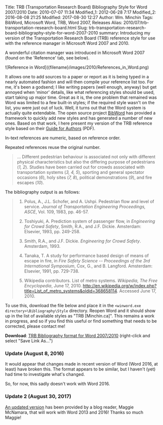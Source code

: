 Title: TRB (Transportation Research Board) Bibliography Style for Word 2007/2010
Date: 2010-07-07 11:34
Modified_1: 2012-06-28 7:17
Modified_2: 2016-08-08 21:25
Modified: 2017-08-30 12:27
Author: Wm. Minchin
Tags: BibWord, Microsoft Word, TRB, Word 2007, Releases
Alias: 2010/07/trb-transportation-research-board.html
Slug: trb-transportation-research-board-bibliography-style-for-word-2007-2010
summary: Introducing my version of the Transportation Research Board (TRB) reference style for use with the reference manager in Microsoft Word 2007 and 2010.

A wonderful citation
manager was introduced in Microsoft Word 2007 (found on the 'Reference'
tab, see below).

<div markdown=1 class="text-center">
![Reference in Word]({filename}/images/2010/References_in_Word.png)
</div>

It allows one to add sources to a paper or report as it is being typed in a
nearly automated fashion and will then compile your reference list too. For me,
it's been a godsend; I like writing papers (well enough, anyway) but get
annoyed when 'minor' details, like what referencing styles should be used,
start taking up major time. Great as it is, the one problem that remained was
Word was limited to a few built-in styles; if the required style wasn't on the
list, you were just out of luck. Well, it turns out that the Word system is
actually quite extendable. The open source project
[BibWord](http://bibword.codeplex.com/) has provided a framework to quickly add
new styles and has generated a number of new ones. Based on that work, I here
present my version of the TRB reference style based on their [Guide for
Authors](http://onlinepubs.trb.org/onlinepubs/AM/InfoForAuthors.pdf) (PDF).

In-text references are numeric, based on reference order.

Repeated references reuse the original number.

> ... Different pedestrian behaviour is associated not only with different
> physical characteristics but also the differing purpose of pedestrians (*1,
> 2*). Studies have been carried out for crowds associated with transportation
> systems (*3, 4, 5*), sporting and general spectator occasions (*6*), holy
> sites (*7, 8*), political demonstrations (*9*), and fire escapes (*10*).

The bibliography output is as follows:

> 1. Polus, A., J.L. Schofer, and A. Ushpi. Pedestrian flow and level of
>    service. <i>Journal of Transportation Engineering Proceedings, ASCE</i>,
>    Vol. 109, 1983, pp. 46-57.
>
> 2. Toshiyuki, A. Prediction system of passenger flow, in *Engineering for
>    Crowd Safety*, Smith, R.A., and J.F. Dickie. Amsterdam: Elsevier, 1993,
>    pp. 249-258.
>
> 3. Smith, R.A., and J.F. Dickie. *Engineering for Crowd Safety*. Amsterdam,
>    1993.
>
> 4. Tanaka, T. A study for performance based design of means of escape in
>    fire, in <i>Fire Safety Science -- Proceedings of the 3rd International
>    Symposium</i>, Cox, G., and B. Langford. Amsterdam: Elsevier, 1991, pp.
>    729-738.
>
> 5. Wikipedia contributors. List of metro systems. *Wikipedia, The Free
>    Encyclopedia*, June 17, 2010.
>    <http://en.wikipedia.org/w/index.php?title=List_of_metro_systems&oldid=368658114>.
>    Accessed June 17, 2010.

To use this, download the file below and place it in the `<winword.exe
directory>\Bibliography\Style` directory. Reopen Word and it should show up in
the list of available styles as "TRB [Minchin.ca]". This remains a work in
progress, and so if you find this useful or find something that needs to be
corrected, please contact me!

**Download**: [TRB Bibliography format for Word
2007/2010](http://minchin.ca/TRB_Minchin.ca.XSL) (right-click and select
"Save Link As...")

### Update (August 8, 2016)

It would appear that changes made in recent version of Word (Word 2016, at
least) have broken this. The format appears to be similar, but I haven't (yet)
had time to investigate what's changed.

So, for now, this sadly doesn't work with Word 2016.

### Update 2 (August 30, 2017)

[An updated
version]({filename}20170830-trb-bibliography-style-for-word-updated.md) has
been provided by a blog reader, Maggie McNamara, that will work with Word 2013
and 2016! Thanks so much Maggie!
